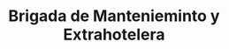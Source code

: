 ---
title: "Brigada de Mantenieminto y Extrahotelera"
url: /topes-de-collantes/brigada-de-mantenieminto-y-extrahotelera/
shop: general
---